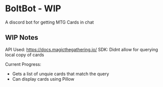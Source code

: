 # BoltBot - WIP
A discord bot for getting MTG Cards in chat


## WIP Notes

API Used: https://docs.magicthegathering.io/
SDK: Didnt allow for querying local copy of cards

Current Progress:
* Gets a list of unquie cards that match the query
* Can display cards using Pillow 